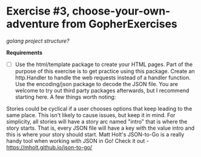 # Exercise #3, choose-your-own-adventure from GopherExercises

*golang project structure?*

**Requirements**
- [ ] Use the html/template package to create your HTML pages. Part of the purpose of this exercise is to get practice using this package.
Create an http.Handler to handle the web requests instead of a handler function.
Use the encoding/json package to decode the JSON file. You are welcome to try out third party packages afterwards, but I recommend starting here.
A few things worth noting:

Stories could be cyclical if a user chooses options that keep leading to the same place. This isn't likely to cause issues, but keep it in mind.
For simplicity, all stories will have a story arc named "intro" that is where the story starts. That is, every JSON file will have a key with the value intro and this is where your story should start.
Matt Holt's JSON-to-Go is a really handy tool when working with JSON in Go! Check it out - https://mholt.github.io/json-to-go/